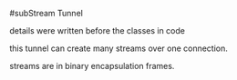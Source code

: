 #subStream Tunnel

details were written before the classes in code

this tunnel can create many streams over one connection.

streams are in binary encapsulation frames.